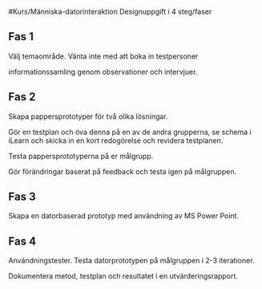 #Kurs/Människa-datorinteraktion
Designuppgift i 4 steg/faser

## Fas 1
Välj temaområde. Vänta inte med att boka in testpersoner

informationssamling genom observationer och intervjuer.

## Fas 2
Skapa pappersprototyper för två olika lösningar.

Gör en testplan och öva denna på en av de andra grupperna, se schema i iLearn och skicka in en kort redogörelse och revidera testplanen.

Testa pappersprototyperna på er målgrupp.

Gör förändringar baserat på feedback och testa igen på målgruppen.

## Fas 3
Skapa en datorbaserad prototyp med användning av MS Power Point.

## Fas 4
Användningstester.
Testa datorprototypen på målgruppen i 2-3 iterationer.

Dokumentera metod, testplan och resultatet i en utvärderingsrapport.